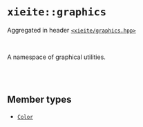 # `xieite::graphics`
Aggregated in header [`<xieite/graphics.hpp>`](../include/xieite/graphics.hpp)

<br/>

A namespace of graphical utilities.

<br/><br/>

## Member types
- [`Color`](../docs/graphics/Color.md)
